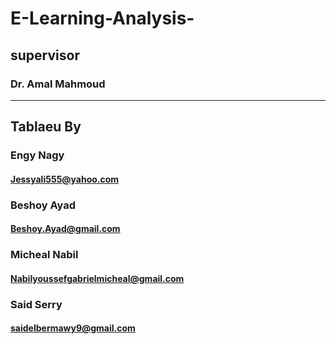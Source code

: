 # E-Learning-Analysis-

## supervisor

### Dr. Amal Mahmoud

---

## Tablaeu By

### Engy Nagy

#### Jessyali555@yahoo.com

### Beshoy Ayad

#### Beshoy.Ayad@gmail.com

### Micheal Nabil

#### Nabilyoussefgabrielmicheal@gmail.com

### Said Serry

#### saidelbermawy9@gmail.com
